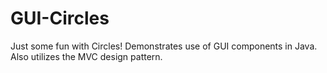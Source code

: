 # GUI-Circles
Just some fun with Circles!
Demonstrates use of GUI components in Java. Also utilizes the MVC design pattern.
